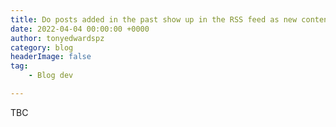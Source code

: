 ```yaml
---
title: Do posts added in the past show up in the RSS feed as new content?
date: 2022-04-04 00:00:00 +0000
author: tonyedwardspz
category: blog
headerImage: false
tag:
    - Blog dev

---
```


TBC
